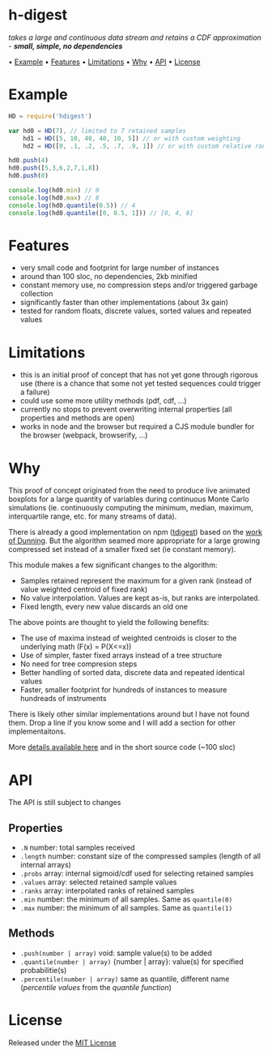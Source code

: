 <!-- markdownlint-disable MD004 MD007 MD010 MD041 MD022 MD024 MD032 -->
# h-digest

*takes a large and continuous data stream and retains a CDF approximation* -
***small, simple, no dependencies***

• [Example](#Example) • [Features](#Features) • [Limitations](#Limitations) • [Why](#Why) • [API](#API) • [License](#license)

# Example

```javascript
HD = require('hdigest')

var hd0 = HD(7), // limited to 7 retained samples
    hd1 = HD([5, 10, 40, 40, 10, 5]) // or with custom weighting
    hd2 = HD([0, .1, .2, .5, .7, .9, 1]) // or with custom relative ranks

hd0.push(4)
hd0.push([5,3,6,2,7,1,8])
hd0.push(0)

console.log(hd0.min) // 0
console.log(hd0.max) // 8
console.log(hd0.quantile(0.5)) // 4
console.log(hd0.quantile([0, 0.5, 1])) // [0, 4, 8]
```

# Features

* very small code and footprint for large number of instances
* around than 100 sloc, no dependencies, 2kb minified
* constant memory use, no compression steps and/or triggered garbage collection
* significantly faster than other implementations (about 3x gain)
* tested for random floats, discrete values, sorted values and repeated values

# Limitations

* this is an initial proof of concept that has not yet gone through rigorous use
(there is a chance that some not yet tested sequences could trigger a failure)
* could use some more utility methods (pdf, cdf, ...)
* currently no stops to prevent overwriting internal properties (all properties and methods are open)
* works in node and the browser but required a CJS module bundler for the browser (webpack, browserify, ...)

# Why

This proof of concept originated from the need to produce live animated boxplots
for a large quantity of variables during continuous Monte Carlo simulations
(ie. continuously computing the minimum, median, maximum, interquartile range, etc. for many streams of data).

There is already a good implementation on npm ([tdigest](https://www.npmjs.com/package/tdigest))
based on the [work of Dunning](https://github.com/tdunning/t-digest).
But the algorithm seamed more appropriate for a large growing compressed set instead of a smaller fixed set (ie constant memory).

This module makes a few significant changes to the algorithm:
* Samples retained represent the maximum for a given rank (instead of value weighted centroid of fixed rank)
* No value interpolation. Values are kept as-is, but ranks are interpolated.
* Fixed length, every new value discards an old one

The above points are thought to yield the following benefits:
* The use of maxima instead of weighted centroids is closer to the underlying math (F(x) = P(X<=x))
* Use of simpler, faster fixed arrays instead of a tree structure
* No need for tree compresion steps
* Better handling of sorted data, discrete data and repeated identical values
* Faster, smaller footprint for hundreds of instances to measure hundreads of instruments

There is likely other similar implementations around but I have not found them.
Drop a line if you know some and I will add a section for other implementaitons.

More [details available here](technical-notes.md) and in the short source code (~100 sloc)

# API

The API is still subject to changes

## Properties
* `.N` number: total samples received
* `.length` number: constant size of the compressed samples (length of all internal arrays)
* `.probs` array: internal sigmoid/cdf used for selecting retained samples
* `.values` array: selected retained sample values
* `.ranks` array: interpolated ranks of retained samples
* `.min` number: the minimum of all samples. Same as `quantile(0)`
* `.max` number: the minimum of all samples. Same as `quantile(1)`

## Methods
* `.push(number | array)` void: sample value(s) to be added
* `.quantile(number | array)` {number | array}: value(s) for specified probabilitie(s)
* `.percentile(number | array)` same as quantile, different name (*percentile values* from the *quantile function*)

# License

Released under the [MIT License](http://www.opensource.org/licenses/MIT)
